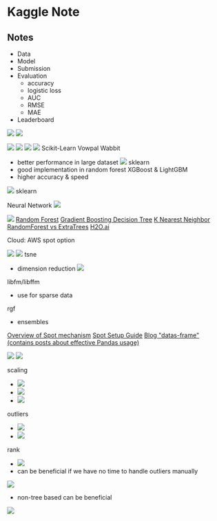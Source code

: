 # Kaggle Note

## Notes

<!-- Other important details discussed during the meeting can be entered here. -->

-   Data
-   Model
-   Submission
-   Evaluation
    -   accuracy
    -   logistic loss
    -   AUC
    -   RMSE
    -   MAE
-   Leaderboard

![](https://i.imgur.com/MF4e0uV.png)
![](https://i.imgur.com/ZHXVY6S.png)

![](https://i.imgur.com/1gRObWO.png)
![](https://i.imgur.com/rMXXqJW.png)
![](https://i.imgur.com/brUowow.png)
![](https://i.imgur.com/IEBudh1.png)
Scikit-Learn
Vowpal Wabbit

-   better performance in large dataset
    ![](https://i.imgur.com/6iyGsHp.png)
    sklearn
-   good implementation in random forest
    XGBoost & LightGBM
-   higher accuracy & speed

![](https://i.imgur.com/oHa43pm.png)
sklearn

Neural Network
![](https://i.imgur.com/TBBxn8w.png)

![](https://i.imgur.com/J2eD4nE.png)
[Random Forest](http://www.datasciencecentral.com/profiles/blogs/random-forests-explained-intuitively)
[Gradient Boosting Decision Tree](http://arogozhnikov.github.io/2016/06/24/gradient_boosting_explained.html)
[K Nearest Neighbor](https://www.analyticsvidhya.com/blog/2014/10/introduction-k-neighbours-algorithm-clustering/)
[RandomForest vs ExtraTrees](https://kknews.cc/science/av9avrx.html)
[H2O.ai](https://kknews.cc/science/av9avrx.html)

Cloud:
AWS spot option

![](https://i.imgur.com/cQ8hecO.png)
![](https://i.imgur.com/EQWbyeA.png)
tsne

-   dimension reduction
    ![](https://i.imgur.com/eea3Qlo.png)

libfm/libffm

-   use for sparse data

rgf

-   ensembles

[Overview of Spot mechanism](http://docs.aws.amazon.com/AWSEC2/latest/UserGuide/using-spot-instances.html)
[Spot Setup Guide](http://www.datasciencebowl.com/aws_guide/)
[Blog "datas-frame" (contains posts about effective Pandas usage)](https://tomaugspurger.github.io/)

![](https://i.imgur.com/lVIbE1W.png)
![](https://i.imgur.com/hBXazaV.png)

scaling

-   ![](https://i.imgur.com/MB1TYeV.png)
-   ![](https://i.imgur.com/kb9Tb2W.png)
-   ![](https://i.imgur.com/eGtlpnc.png)

outliers

-   ![](https://i.imgur.com/lV3LhEP.png)
-   ![](https://i.imgur.com/kC7hwBC.png)

rank

-   ![](https://i.imgur.com/BjnbHf6.png)
-   can be beneficial if we have no time to handle outliers manually

![](https://i.imgur.com/oGW3GSn.png)

-   non-tree based can be beneficial

![](https://i.imgur.com/I4griKg.png)
